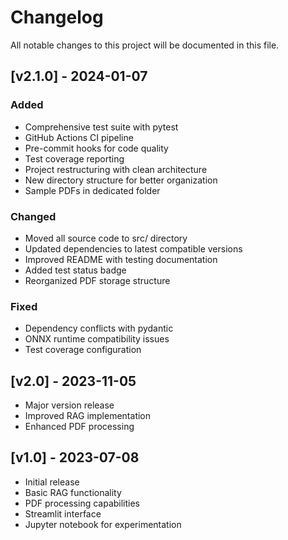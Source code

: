 # Changelog

All notable changes to this project will be documented in this file.

## [v2.1.0] - 2024-01-07

### Added
- Comprehensive test suite with pytest
- GitHub Actions CI pipeline
- Pre-commit hooks for code quality
- Test coverage reporting
- Project restructuring with clean architecture
- New directory structure for better organization
- Sample PDFs in dedicated folder

### Changed
- Moved all source code to src/ directory
- Updated dependencies to latest compatible versions
- Improved README with testing documentation
- Added test status badge
- Reorganized PDF storage structure

### Fixed
- Dependency conflicts with pydantic
- ONNX runtime compatibility issues
- Test coverage configuration

## [v2.0] - 2023-11-05
- Major version release
- Improved RAG implementation
- Enhanced PDF processing

## [v1.0] - 2023-07-08
- Initial release
- Basic RAG functionality
- PDF processing capabilities
- Streamlit interface
- Jupyter notebook for experimentation 